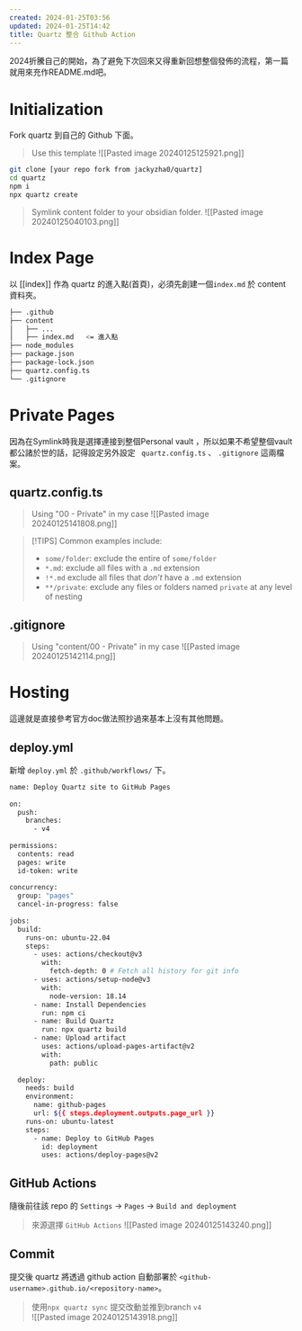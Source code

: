 ```yaml
---
created: 2024-01-25T03:56
updated: 2024-01-25T14:42
title: Quartz 整合 Github Action
---
```

 2024折騰自己的開始，為了避免下次回來又得重新回想整個發佈的流程，第一篇就用來充作README.md吧。
# Initialization
Fork quartz 到自己的 Github 下面。

> Use this template
> ![[Pasted image 20240125125921.png]]


```bash
git clone [your repo fork from jackyzha0/quartz]
cd quartz
npm i
npx quartz create 
```

> Symlink content folder to your obsidian folder. 
>![[Pasted image 20240125040103.png]]

# Index Page
以 [[index]] 作為 quartz 的進入點(首頁)，必須先創建一個`index.md` 於 content資料夾。

```bash
├── .github
├── content
│   ├── ...
│   ├── index.md   <= 進入點
├── node_modules
├── package.json
├── package-lock.json
├── quartz.config.ts
└── .gitignore
```

# Private Pages
因為在Symlink時我是選擇連接到整個Personal vault ，所以如果不希望整個vault都公諸於世的話，記得設定另外設定 ` quartz.config.ts` 、 `.gitignore` 這兩檔案。
## quartz.config.ts

> Using "00 - Private" in my case 
>![[Pasted image 20240125141808.png]]


> [!TIPS] Common examples include:
> - `some/folder`: exclude the entire of `some/folder`
>- `*.md`: exclude all files with a `.md` extension
>- `!*.md` exclude all files that _don’t_ have a `.md` extension
>- `**/private`: exclude any files or folders named `private` at any level of nesting
## .gitignore

> Using "content/00 - Private" in my case
> ![[Pasted image 20240125142114.png]]


# Hosting
這邊就是直接參考官方doc做法照抄過來基本上沒有其他問題。
## deploy.yml
新增 `deploy.yml` 於 `.github/workflows/` 下。
```bash
name: Deploy Quartz site to GitHub Pages
 
on:
  push:
    branches:
      - v4
 
permissions:
  contents: read
  pages: write
  id-token: write
 
concurrency:
  group: "pages"
  cancel-in-progress: false
 
jobs:
  build:
    runs-on: ubuntu-22.04
    steps:
      - uses: actions/checkout@v3
        with:
          fetch-depth: 0 # Fetch all history for git info
      - uses: actions/setup-node@v3
        with:
          node-version: 18.14
      - name: Install Dependencies
        run: npm ci
      - name: Build Quartz
        run: npx quartz build
      - name: Upload artifact
        uses: actions/upload-pages-artifact@v2
        with:
          path: public
 
  deploy:
    needs: build
    environment:
      name: github-pages
      url: ${{ steps.deployment.outputs.page_url }}
    runs-on: ubuntu-latest
    steps:
      - name: Deploy to GitHub Pages
        id: deployment
        uses: actions/deploy-pages@v2
```

## GitHub Actions

隨後前往該 repo 的 `Settings` -> `Pages` -> `Build and deployment`

> 來源選擇 `GitHub Actions`
>![[Pasted image 20240125143240.png]]

## Commit 
提交後 quartz 將透過 github action 自動部署於 `<github-username>.github.io/<repository-name>`。

> 使用`npx quartz sync` 提交改動並推到branch `v4`  
>![[Pasted image 20240125143918.png]]